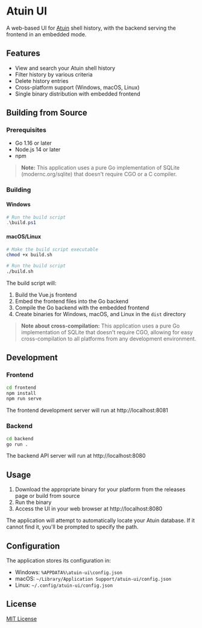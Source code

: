 # Atuin UI

A web-based UI for [Atuin](https://github.com/atuinsh/atuin) shell history, with the backend serving the frontend in an embedded mode.

## Features

- View and search your Atuin shell history
- Filter history by various criteria
- Delete history entries
- Cross-platform support (Windows, macOS, Linux)
- Single binary distribution with embedded frontend

## Building from Source

### Prerequisites

- Go 1.16 or later
- Node.js 14 or later
- npm

> **Note:** This application uses a pure Go implementation of SQLite (modernc.org/sqlite) that doesn't require CGO or a C compiler.

### Building

#### Windows

```powershell
# Run the build script
.\build.ps1
```

#### macOS/Linux

```bash
# Make the build script executable
chmod +x build.sh

# Run the build script
./build.sh
```

The build script will:
1. Build the Vue.js frontend
2. Embed the frontend files into the Go backend
3. Compile the Go backend with the embedded frontend
4. Create binaries for Windows, macOS, and Linux in the `dist` directory

> **Note about cross-compilation:** This application uses a pure Go implementation of SQLite that doesn't require CGO, allowing for easy cross-compilation to all platforms from any development environment.

## Development

### Frontend

```bash
cd frontend
npm install
npm run serve
```

The frontend development server will run at http://localhost:8081

### Backend

```bash
cd backend
go run .
```

The backend API server will run at http://localhost:8080

## Usage

1. Download the appropriate binary for your platform from the releases page or build from source
2. Run the binary
3. Access the UI in your web browser at http://localhost:8080

The application will attempt to automatically locate your Atuin database. If it cannot find it, you'll be prompted to specify the path.

## Configuration

The application stores its configuration in:
- Windows: `%APPDATA%\atuin-ui\config.json`
- macOS: `~/Library/Application Support/atuin-ui/config.json`
- Linux: `~/.config/atuin-ui/config.json`

## License

[MIT License](LICENSE)
